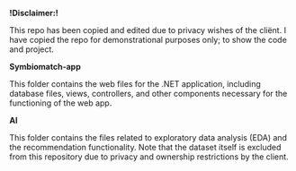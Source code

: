 **!Disclaimer:!**

This repo has been copied and edited due to privacy wishes of the cliënt. I have copied the repo for demonstrational purposes only; to show the code and project. 

**Symbiomatch-app**

This folder contains the web files for the .NET application, including database files, views, controllers, and other components necessary for the functioning of the web app.

**AI**

This folder contains the files related to exploratory data analysis (EDA) and the recommendation functionality. Note that the dataset itself is excluded from this repository due to privacy and ownership restrictions by the client.
